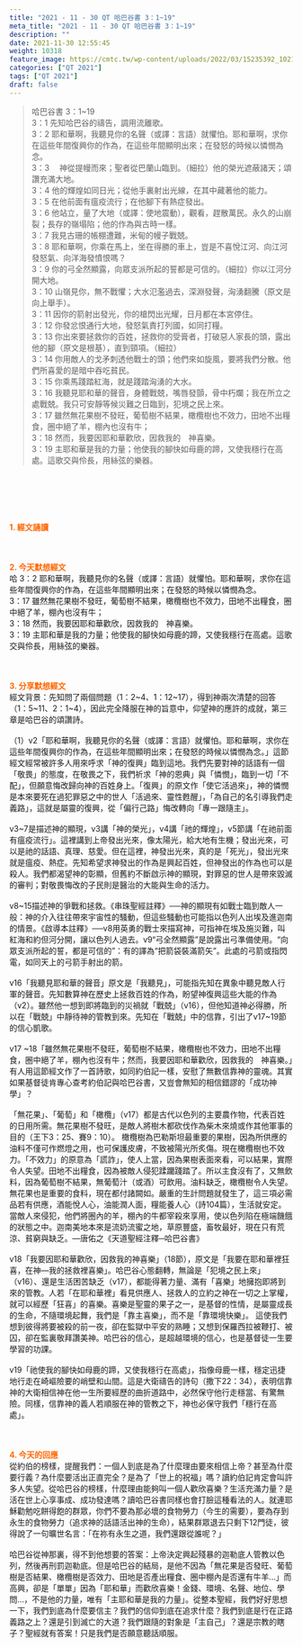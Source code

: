 ```yaml
---
title: "2021 - 11 - 30 QT 哈巴谷書 3：1~19"
meta_title: "2021 - 11 - 30 QT 哈巴谷書 3：1~19"
description: ""
date: 2021-11-30 12:55:45
weight: 10318
feature_image: https://cmtc.tw/wp-content/uploads/2022/03/15235392_10211799862337740_180693556567566654_o-1.webp
categories: ["QT 2021"]
tags: ["QT 2021"]
draft: false
---
```


<blockquote>哈巴谷書 3：1~19<br />
3：1 先知哈巴谷的禱告，調用流離歌。<br />
3：2 耶和華啊，我聽見你的名聲（或譯：言語）就懼怕。耶和華啊，求你在這些年間復興你的作為，在這些年間顯明出來；在發怒的時候以憐憫為念。<br />
3：3 　神從提幔而來；聖者從巴蘭山臨到。（細拉）他的榮光遮蔽諸天；頌讚充滿大地。<br />
3：4 他的輝煌如同日光；從他手裏射出光線，在其中藏著他的能力。<br />
3：5 在他前面有瘟疫流行；在他腳下有熱症發出。<br />
3：6 他站立，量了大地（或譯：使地震動），觀看，趕散萬民。永久的山崩裂；長存的嶺塌陷；他的作為與古時一樣。<br />
3：7 我見古珊的帳棚遭難，米甸的幔子戰兢。<br />
3：8 耶和華啊，你乘在馬上，坐在得勝的車上，豈是不喜悅江河、向江河發怒氣、向洋海發憤恨嗎？<br />
3：9 你的弓全然顯露，向眾支派所起的誓都是可信的。（細拉）你以江河分開大地。<br />
3：10 山嶺見你，無不戰懼；大水氾濫過去，深淵發聲，洶湧翻騰（原文是向上舉手）。<br />
3：11 因你的箭射出發光，你的槍閃出光耀，日月都在本宮停住。<br />
3：12 你發忿恨通行大地，發怒氣責打列國，如同打糧。<br />
3：13 你出來要拯救你的百姓，拯救你的受膏者，打破惡人家長的頭，露出他的腳（原文是根基），直到頸項。（細拉）<br />
3：14 你用敵人的戈矛刺透他戰士的頭；他們來如旋風，要將我們分散。他們所喜愛的是暗中吞吃貧民。<br />
3：15 你乘馬踐踏紅海，就是踐踏洶湧的大水。<br />
3：16 我聽見耶和華的聲音，身體戰兢，嘴唇發顫，骨中朽爛；我在所立之處戰兢。我只可安靜等候災難之日臨到，犯境之民上來。<br />
3：17 雖然無花果樹不發旺，葡萄樹不結果，橄欖樹也不效力，田地不出糧食，圈中絕了羊，棚內也沒有牛；<br />
3：18 然而，我要因耶和華歡欣，因救我的　神喜樂。<br />
3：19 主耶和華是我的力量；他使我的腳快如母鹿的蹄，又使我穩行在高處。這歌交與伶長，用絲弦的樂器。</blockquote><br />
&nbsp;<br />
<br />
&nbsp;<br />
<br />
<span style="color: #ff6600;"><strong>1. </strong><strong>經文誦讀</strong></span><br />
<br />
<span style="color: #ff6600;"><strong> </strong></span><br />
<br />
<span style="color: #ff6600;"><strong>2. 今天默想</strong><strong>經文<br />
</strong></span>哈 3：2 耶和華啊，我聽見你的名聲（或譯：言語）就懼怕。耶和華啊，求你在這些年間復興你的作為，在這些年間顯明出來；在發怒的時候以憐憫為念。<br />
3：17 雖然無花果樹不發旺，葡萄樹不結果，橄欖樹也不效力，田地不出糧食，圈中絕了羊，棚內也沒有牛；<br />
3：18 然而，我要因耶和華歡欣，因救我的　神喜樂。<br />
3：19 主耶和華是我的力量；他使我的腳快如母鹿的蹄，又使我穩行在高處。這歌交與伶長，用絲弦的樂器。<br />
<br />
&nbsp;<br />
<br />
<span style="color: #ff6600;"><strong>3. 分享默想經文<br />
</strong></span>經文背景：先知問了兩個問題（1：2~4、1：12~17），得到神兩次清楚的回答（1：5~11、2：1~4），因此完全降服在神的旨意中，仰望神的應許的成就，第三章是哈巴谷的頌讚詩。<br />
<br />
（1）v2「耶和華啊，我聽見你的名聲（或譯：言語）就懼怕。耶和華啊，求你在這些年間復興你的作為，在這些年間顯明出來；在發怒的時候以憐憫為念。」這節經文經常被許多人用來呼求「神的復興」臨到這地。我們先要對神的話語有一個「敬畏」的態度，在敬畏之下，我們祈求「神的恩典」與「憐憫」，臨到一切「不配」，但願意悔改歸向神的百姓身上。「復興」的原文作「使它活過來」，神的憐憫是本來要死在過犯罪惡之中的世人「活過來、靈性甦醒」，「為自己的名引導我們走義路」，這就是屬靈的復興，從「偏行己路」悔改轉向「專一跟隨主」。<br />
<br />
v3~7是描述神的顯現，v3講「神的榮光」，v4講「祂的輝煌」，v5節講「在祂前面有瘟疫流行」。這裡講到上帝發出光來，像太陽光，給大地有生機；發出光來，可以是祂的話語、真理、慈愛。但在這裡，神發出光來，真的是「死光」，發出光來就是瘟疫、熱症。先知希望求神發出的作為是興起百姓，但神發出的作為也可以是殺人。我們都渴望神的彰顯，但舊約不斷啟示神的顯現，對罪惡的世人是帶來毀滅的審判；對敬畏悔改的子民則是醫治的大能與生命的活力。<br />
<br />
v8~15描述神的爭戰和拯救。《串珠聖經註釋》──神的顯現有如戰士臨到敵人一般：神的介入往往帶來宇宙性的騷動，但這些騷動也可能指以色列人出埃及進迦南的情景。《啟導本註釋》──v8用英勇的戰士來描寫神，可指神在埃及施災難，叫紅海和約但河分開，讓以色列人過去。v9“弓全然顯露”是說露出弓準備使用。“向眾支派所起的誓，都是可信的”：有的譯為“把箭袋裝滿箭矢”。此處的弓箭或指閃電，如同天上的弓箭手射出的箭。<br />
<br />
v16「我聽見耶和華的聲音」原文是「我聽見」，可能指先知在異象中聽見敵人行軍的聲音。先知數算神在歷史上拯救百姓的作為，盼望神復興這些大能的作為（v2）。雖然他一想到即將臨到的災禍就「戰兢」（v16），但他知道神必得勝，所以在「戰兢」中靜待神的管教到來。先知在「戰兢」中的信靠，引出了v17~19節的信心凱歌。<br />
<br />
v17 ~18「雖然無花果樹不發旺，葡萄樹不結果，橄欖樹也不效力，田地不出糧食，圈中絕了羊，棚內也沒有牛；然而，我要因耶和華歡欣，因救我的　神喜樂。」有人用這節經文作了一首詩歌，如同約伯記一樣，安慰了無數信靠神的靈魂。其實如果基督徒肯專心查考約伯記與哈巴谷書，又豈會無知的相信錯謬的「成功神學」？<br />
<br />
「無花果」、「葡萄」和「橄欖」（v17）都是古代以色列的主要農作物，代表百姓的日用所需。無花果樹不發旺，是敵人將樹木都砍伐作為柴木來燒或作其他軍事的目的（王下3：25、賽9：10）。 橄欖樹為巴勒斯坦最重要的果樹，因為所供應的油料不僅可作燃燈之用，也可保護皮膚，不致被陽光所炙傷。現在橄欖樹也不效力。「不效力」的原意為「謊詐」，使人上當，因為果樹表面來看，可以結果，實際令人失望。田地不出糧食，因為被敵人侵犯蹂躪踐踏了。所以主食沒有了，又無飲料，因為葡萄樹不結果，無葡萄汁（或酒）可飲用。油料缺乏，橄欖樹令人失望。無花果也是重要的食料，現在都付諸闕如。嚴重的生計問題就發生了，這三項必需品若有供應，酒能悅人心，油能潤人面，糧能養人心（詩104篇），生活就安定。當敵人來侵犯，他們將圈內的羊，棚內的牛都宰殺來享用，使以色列陷在極端饑餓的狀態之中。迦南美地本來是流奶流蜜之地，草原豐盛，畜牧最好，現在只有荒涼、貧窮與缺乏。—唐佑之《天道聖經注釋─哈巴谷書》<br />
<br />
v18「我要因耶和華歡欣，因救我的神喜樂」（18節），原文是「我要在耶和華裡狂喜，在神—我的拯救裡喜樂」。哈巴谷心態翻轉，無論是「犯境之民上來」（v16）、還是生活困苦缺乏（v17），都能得著力量、滿有「喜樂」地擁抱即將到來的管教。人若「在耶和華裡」看見供應人、拯救人的立約之神在一切之上掌權，就可以經歷「狂喜」的喜樂。喜樂是聖靈的果子之一，是基督的性情，是屬靈成長的生命，不隨環境起舞，我們是「靠主喜樂」，而不是「靠環境快樂」。 這使我們想到彼得將要被殺的前一夜，卻在監獄中平安的熟睡；又想到保羅西拉被鞭打、被囚，卻在監裏敬拜讚美神。哈巴谷的信心，是超越環境的信心，也是基督徒一生要學習的功課。<br />
<br />
v19「祂使我的腳快如母鹿的蹄，又使我穩行在高處」，指像母鹿一樣，穩定迅捷地行走在崎嶇險要的峭壁和山間。這是大衛禱告的詩句（撒下22：34），表明信靠神的大衛相信神在他一生所要經歷的曲折道路中，必然保守他行走穩當、有驚無險。同樣，信靠神的義人若順服在神的管教之下，神也必保守我們「穩行在高處」。<br />
<br />
&nbsp;<br />
<br />
<span style="color: #ff6600;"><strong>4. 今天的回應<br />
</strong></span>從約伯的榜樣，提醒我們：一個人到底是為了什麼理由要來相信上帝？甚至為什麼要行義？為什麼要活出正直完全？是為了「世上的祝福」嗎？讀約伯記肯定會叫許多人失望。從哈巴谷的榜樣，什麼理由能夠叫一個人歡欣喜樂？生活充滿力量？是活在世上心享事成、成功發達嗎？讀哈巴谷書同樣也會打臉這種看法的人。就連耶穌勸勉吃餅得飽的群眾，你們不要為那必壞的食物勞力（今生的需要），要為存到永生的食物勞力（追求神的話語活出神的生命），結果群眾退去只剩下12門徒，彼得說了一句曠世名言：「在祢有永生之道，我們還跟從誰呢？」<br />
<br />
哈巴谷從神那裏，得不到他想要的答案：上帝決定興起殘暴的迦勒底人管教以色列，然後再刑罰迦勒底。但是哈巴谷的結局，是他不因為「無花果是否發旺、葡萄樹是否結果、橄欖樹是否效力、田地是否產出糧食、圈中棚內是否還有牛羊…」而高興，卻是「單單」因為「耶和華」而歡欣喜樂！金錢、環境、名聲、地位、學問…，不是他的力量，唯有「主耶和華是我的力量」。從整本聖經，我們好好思想一下，我們到底為什麼要信主？我們的信仰到底在追求什麼？我們到底是行在正路義路之上？還是引到滅亡的大道？我們跟隨的對象是「主自己」？還是宗教的瞎子？聖經就有答案！只是我們是否願意聽話順服。<br />
<br />
&nbsp;
        